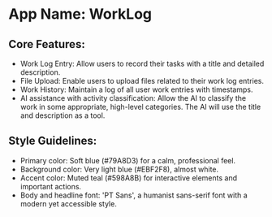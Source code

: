 # **App Name**: WorkLog

## Core Features:

- Work Log Entry: Allow users to record their tasks with a title and detailed description.
- File Upload: Enable users to upload files related to their work log entries.
- Work History: Maintain a log of all user work entries with timestamps.
- AI assistance with activity classification: Allow the AI to classify the work in some appropriate, high-level categories. The AI will use the title and description as a tool.

## Style Guidelines:

- Primary color: Soft blue (#79A8D3) for a calm, professional feel.
- Background color: Very light blue (#EBF2F8), almost white.
- Accent color: Muted teal (#598A8B) for interactive elements and important actions.
- Body and headline font: 'PT Sans', a humanist sans-serif font with a modern yet accessible style.